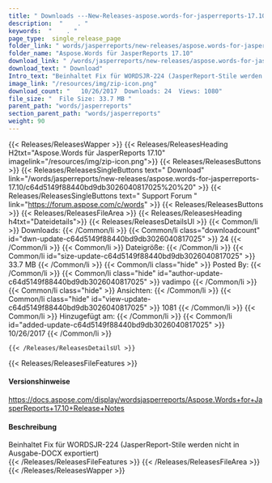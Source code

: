 ```yaml
---
title: " Downloads ---New-Releases-aspose.words-for-jasperreports-17.10 . "
description:  "    . " 
keywords:  "    . " 
page_type:  single_release_page
folder_link: " words/jasperreports/new-releases/aspose.words-for-jasperreports-17.10/"
folder_name: "Aspose.Words für JasperReports 17.10"
download_link: " /words/jasperreports/new-releases/aspose.words-for-jasperreports-17.10/c64d5149f88440bd9db3026040817025"
download_text: " Download"
Intro_text: "Beinhaltet Fix für WORDSJR-224 (JasperReport-Stile werden nicht in Ausgabe-DOC exportiert..."
image_link: "/resources/img/zip-icon.png"
download_count: "   10/26/2017  Downloads: 24  Views: 1080"
file_size: "  File Size: 33.7 MB "
parent_path: "words/jasperreports"
section_parent_path: "words/jasperreports"
weight: 90
---
```


{{< Releases/ReleasesWapper >}}
  {{< Releases/ReleasesHeading H2txt="Aspose.Words für JasperReports 17.10" imagelink="/resources/img/zip-icon.png">}}
  {{< Releases/ReleasesButtons >}}
    {{< Releases/ReleasesSingleButtons text=" Download" link="/words/jasperreports/new-releases/aspose.words-for-jasperreports-17.10/c64d5149f88440bd9db3026040817025%20%20" >}}
    {{< Releases/ReleasesSingleButtons text=" Support Forum " link="https://forum.aspose.com/c/words" >}}
  {{< Releases/ReleasesButtons >}}
  {{< Releases/ReleasesFileArea >}}
    {{< Releases/ReleasesHeading h4txt="Dateidetails">}}
    {{< Releases/ReleasesDetailsUl >}}
            {{< Common/li >}} Downloads: {{< /Common/li >}}
      {{< Common/li class="downloadcount" id="dwn-update-c64d5149f88440bd9db3026040817025" >}} 24 {{< /Common/li >}}
      {{< Common/li >}} Dateigröße: {{< /Common/li >}}
      {{< Common/li id="size-update-c64d5149f88440bd9db3026040817025" >}} 33.7 MB {{< /Common/li >}} 
      {{< Common/li  class="hide" >}} Posted By: {{< /Common/li >}} 
      {{< Common/li class="hide" id="author-update-c64d5149f88440bd9db3026040817025" >}} vadimpo {{< /Common/li >}}
      {{< Common/li class="hide" >}} Ansichten: {{< /Common/li >}}
      {{< Common/li class="hide" id="view-update-c64d5149f88440bd9db3026040817025" >}} 1081 {{< /Common/li >}}
      {{< Common/li >}} Hinzugefügt am: {{< /Common/li >}}
      {{< Common/li id="added-update-c64d5149f88440bd9db3026040817025" >}} 10/26/2017 {{< /Common/li >}} 

    {{< /Releases/ReleasesDetailsUl >}}

  {{< Releases/ReleasesFileFeatures >}}
      <h4>Versionshinweise</h4><div> <a href="https://docs.aspose.com/display/wordsjasperreports/Aspose.Words+for+JasperReports+17.10+Release+Notes">https://docs.aspose.com/display/wordsjasperreports/Aspose.Words+for+JasperReports+17.10+Release+Notes</a></div><h4> Beschreibung</h4><div class="HTMLDescription"> Beinhaltet Fix für WORDSJR-224 (JasperReport-Stile werden nicht in Ausgabe-DOCX exportiert)</div>
  {{< /Releases/ReleasesFileFeatures >}}
 {{< /Releases/ReleasesFileArea >}}
{{< /Releases/ReleasesWapper >}}



